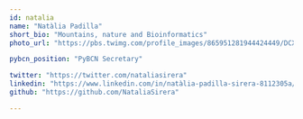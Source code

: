 ```yaml
---
id: natalia
name: "Natàlia Padilla"
short_bio: "Mountains, nature and Bioinformatics"
photo_url: "https://pbs.twimg.com/profile_images/865951281944424449/DCX755H9_400x400.jpg"

pybcn_position: "PyBCN Secretary"

twitter: "https://twitter.com/nataliasirera"
linkedin: "https://www.linkedin.com/in/natàlia-padilla-sirera-8112305a/"
github: "https://github.com/NataliaSirera"

---
```

